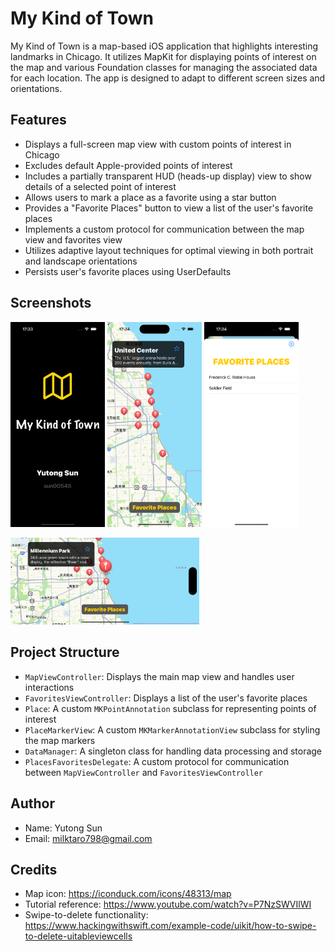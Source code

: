 # My Kind of Town

My Kind of Town is a map-based iOS application that highlights interesting landmarks in Chicago. It utilizes MapKit for displaying points of interest on the map and various Foundation classes for managing the associated data for each location. The app is designed to adapt to different screen sizes and orientations.

## Features

- Displays a full-screen map view with custom points of interest in Chicago
- Excludes default Apple-provided points of interest
- Includes a partially transparent HUD (heads-up display) view to show details of a selected point of interest
- Allows users to mark a place as a favorite using a star button
- Provides a "Favorite Places" button to view a list of the user's favorite places
- Implements a custom protocol for communication between the map view and favorites view
- Utilizes adaptive layout techniques for optimal viewing in both portrait and landscape orientations
- Persists user's favorite places using UserDefaults

## Screenshots

<p float="left">
  <img src="https://github.com/MilkTaro798/My-Kind-of-Town/blob/main/Simulator%20Screenshot-1.png" width="30%" />
  <img src="https://github.com/MilkTaro798/My-Kind-of-Town/blob/main/Simulator%20Screenshot-2.png" width="30%" /> 
  <img src="https://github.com/MilkTaro798/My-Kind-of-Town/blob/main/Simulator%20Screenshot-3.png" width="30%" />
</p>

<img src="https://github.com/MilkTaro798/My-Kind-of-Town/blob/main/Simulator%20Screenshot-4.png" width="60%" />

## Project Structure

- `MapViewController`: Displays the main map view and handles user interactions
- `FavoritesViewController`: Displays a list of the user's favorite places
- `Place`: A custom `MKPointAnnotation` subclass for representing points of interest
- `PlaceMarkerView`: A custom `MKMarkerAnnotationView` subclass for styling the map markers
- `DataManager`: A singleton class for handling data processing and storage
- `PlacesFavoritesDelegate`: A custom protocol for communication between `MapViewController` and `FavoritesViewController`

## Author

- Name: Yutong Sun
- Email: milktaro798@gmail.com

## Credits

- Map icon: https://iconduck.com/icons/48313/map
- Tutorial reference: https://www.youtube.com/watch?v=P7NzSWVIlWI
- Swipe-to-delete functionality: https://www.hackingwithswift.com/example-code/uikit/how-to-swipe-to-delete-uitableviewcells